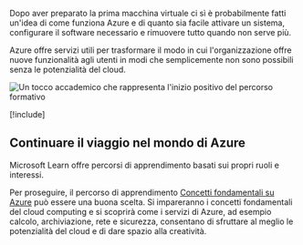 Dopo aver preparato la prima macchina virtuale ci sì è probabilmente fatti un'idea di come funziona Azure e di quanto sia facile attivare un sistema, configurare il software necessario e rimuovere tutto quando non serve più.

Azure offre servizi utili per trasformare il modo in cui l'organizzazione offre nuove funzionalità agli utenti in modi che semplicemente non sono possibili senza le potenzialità del cloud.

![Un tocco accademico che rappresenta l'inizio positivo del percorso formativo](../media/6-heading.png)

[!include[](../../../includes/azure-sandbox-cleanup.md)]

## <a name="continue-your-azure-journey"></a>Continuare il viaggio nel mondo di Azure

Microsoft Learn offre percorsi di apprendimento basati sui propri ruoli e interessi.

Per proseguire, il percorso di apprendimento [Concetti fondamentali su Azure](/learn/paths/azure-fundamentals/) può essere una buona scelta. Si impareranno i concetti fondamentali del cloud computing e si scoprirà come i servizi di Azure, ad esempio calcolo, archiviazione, rete e sicurezza, consentano di sfruttare al meglio le potenzialità del cloud e di dare spazio alla creatività.